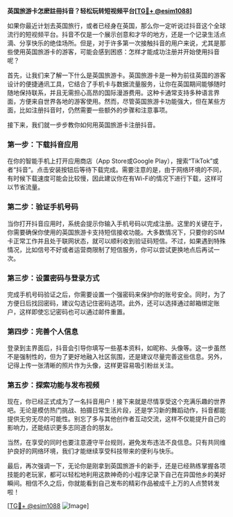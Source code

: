 **英国旅游卡怎麽註冊抖音？轻松玩转短视频平台[[TG💪+ @esim1088](https://t.me/s/esim1088)]**

如果你最近计划去英国旅行，或者已经身在英国，那么你一定听说过抖音这个全球流行的短视频平台。抖音不仅是一个展示创意和才华的地方，还是一个记录生活点滴、分享快乐的绝佳场所。但是，对于许多第一次接触抖音的用户来说，尤其是那些使用英国旅游卡的游客，可能会感到困惑：怎样才能成功注册并开始使用抖音呢？

首先，让我们来了解一下什么是英国旅游卡。英国旅游卡是一种为前往英国的游客设计的便捷通讯工具，它结合了手机卡与数据流量服务，让你在英国期间能够随时随地保持联系，并且无需担心高昂的国际漫游费用。这种卡通常支持多种语言界面，方便来自世界各地的游客使用。然而，尽管英国旅游卡功能强大，但在某些方面，比如注册抖音时，仍然需要一些额外的步骤和注意事项。

接下来，我们就一步步教你如何用英国旅游卡注册抖音。

### 第一步：下载抖音应用

在你的智能手机上打开应用商店（App Store或Google Play），搜索“TikTok”或者“抖音”。点击安装按钮后等待下载完成。需要注意的是，由于网络环境的不同，有时候下载速度可能会比较慢，因此建议你在有Wi-Fi的情况下进行下载，这样可以节省流量。

### 第二步：验证手机号码

当你打开抖音应用时，系统会提示你输入手机号码以完成注册。这里的关键在于，你需要确保你使用的英国旅游卡支持短信接收功能。大多数情况下，只要你的SIM卡正常工作并且处于联网状态，就可以顺利收到验证码短信。不过，如果遇到特殊情况，比如信号不好或者运营商限制了短信服务，你可以尝试更换地点后再试一次。

### 第三步：设置密码与登录方式

完成手机号码验证之后，你需要设置一个强密码来保护你的账号安全。同时，为了方便日后找回密码，建议勾选记住密码选项。此外，还可以选择通过邮箱绑定账户，这样即使忘记密码也可以通过邮件重置。

### 第四步：完善个人信息

登录到主界面后，抖音会引导你填写一些基本资料，如昵称、头像等。这一步虽然不是强制性的，但为了更好地融入社区氛围，还是建议尽量完善这些信息。另外，记得上传一张清晰的照片作为头像，这样更容易吸引粉丝关注。

### 第五步：探索功能与发布视频

现在，你已经正式成为了一名抖音用户！接下来就是尽情享受这个充满乐趣的世界吧。无论是模仿热门挑战、拍摄日常生活片段，还是学习新的舞蹈动作，抖音都能提供无穷无尽的可能性。别忘了多与其他创作者互动交流，这样不仅能提升自己的影响力，还能结识更多志同道合的朋友。

当然，在享受的同时也要注意遵守平台规则，避免发布违法不良信息。只有共同维护良好的网络环境，我们才能继续享受科技带来的便利与快乐。

最后，再次强调一下，无论你是刚拿到英国旅游卡的新手，还是已经熟练掌握各项技能的老玩家，都可以轻松地利用这款神奇的小程序记录下自己在异国他乡的美好瞬间。相信不久之后，你就能看到自己发布的精彩作品被成千上万的人点赞转发啦！

[[TG💪+ @esim1088](https://t.me/s/esim1088) ![Image](https://i.postimg.cc/4NQfJmqS/Snipaste-2025-05-13-00-14-12.png)]